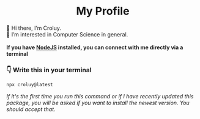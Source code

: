 <h1 align="center">  <strong>My Profile</strong> </h1>
👋 Hi there, I’m Croluy. <br>
👀 I’m interested in Computer Science in general.
<br>
<br>
<strong>If you have <a href="https://nodejs.org/">NodeJS</a> installed, you can connect with me directly via a terminal</strong>

### <strong>👇 Write this in your terminal</strong>

```bash
npx croluy@latest
```

*If it's the first time you run this command or if I have recently updated this package, you will be asked if you want to install the newest version. You should accept that.*
